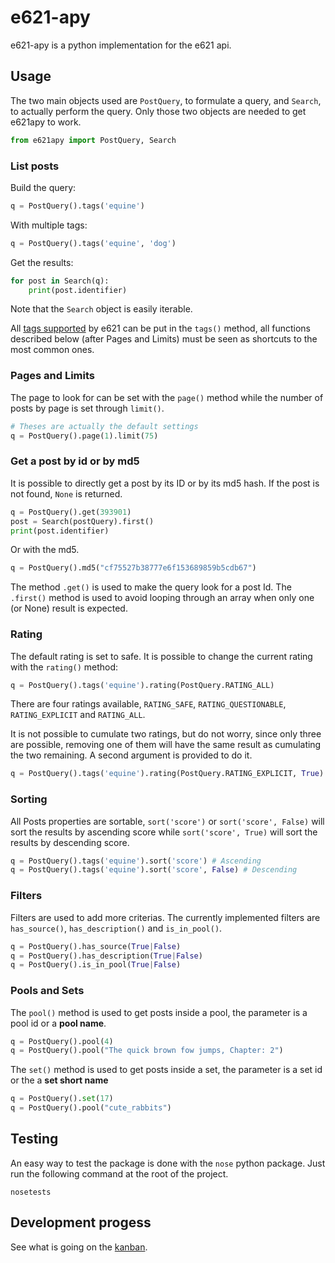 # e621-apy
e621-apy is a python implementation for the e621 api.

## Usage
The two main objects used are `PostQuery`, to formulate a query, and `Search`, to actually perform the query. Only those two objects are needed to get e621apy to work.
```python
from e621apy import PostQuery, Search
```

### List posts
Build the query:
```python
q = PostQuery().tags('equine')
```
With multiple tags:
```python
q = PostQuery().tags('equine', 'dog')
```
Get the results:
```python
for post in Search(q):
    print(post.identifier)
```
Note that the `Search` object is easily iterable.

All [tags supported](https://e621.net/help/show/cheatsheet) by e621 can be put in the `tags()` method, all functions described below (after Pages and Limits) must be seen as shortcuts to the most common ones.

### Pages and Limits
The page to look for can be set with the `page()` method while the number of posts by page is set through `limit()`.
```python
# Theses are actually the default settings
q = PostQuery().page(1).limit(75)
```

### Get a post by id or by md5
It is possible to directly get a post by its ID or by its md5 hash. If the post is not found, `None` is returned.
```python
q = PostQuery().get(393901)
post = Search(postQuery).first()
print(post.identifier)
```
Or with the md5.
```python
q = PostQuery().md5("cf75527b38777e6f153689859b5cdb67")
```

The method `.get()`  is used to make the query look for a post Id. The `.first()` method is used to avoid looping through an array when only one (or None) result is expected.

### Rating
The default rating is set to safe. It is possible to change the current rating with the `rating()` method:
```python
q = PostQuery().tags('equine').rating(PostQuery.RATING_ALL)
```
There are four ratings available, `RATING_SAFE`, `RATING_QUESTIONABLE`, `RATING_EXPLICIT` and `RATING_ALL`.

It is not possible to cumulate two ratings, but do not worry, since only three are possible, removing one of them will have the same result as cumulating the two remaining. A second argument is provided to do it.
```python
q = PostQuery().tags('equine').rating(PostQuery.RATING_EXPLICIT, True)
```

### Sorting
All Posts properties are sortable, `sort('score')` or `sort('score', False)` will sort the results by ascending score while `sort('score', True)` will sort the results by descending score.
```python
q = PostQuery().tags('equine').sort('score') # Ascending
q = PostQuery().tags('equine').sort('score', False) # Descending
```

### Filters
Filters are used to add more criterias. The currently implemented filters are `has_source()`, `has_description()` and `is_in_pool()`.
```python
q = PostQuery().has_source(True|False)
q = PostQuery().has_description(True|False)
q = PostQuery().is_in_pool(True|False)
```

### Pools and Sets
The `pool()` method is used to get posts inside a pool, the parameter is a pool id or a **pool name**.
```python
q = PostQuery().pool(4)
q = PostQuery().pool("The quick brown fow jumps, Chapter: 2")
```
The `set()` method is used to get posts inside a set, the parameter is a set id or the a **set short name**
```python
q = PostQuery().set(17)
q = PostQuery().pool("cute_rabbits")
```
## Testing
An easy way to test the package is done with the `nose` python package. Just run the following command at the root of the project.
```
nosetests
```
## Development progess
See what is going on the [kanban](https://trello.com/b/0ERpDeyo/e621-apy).
